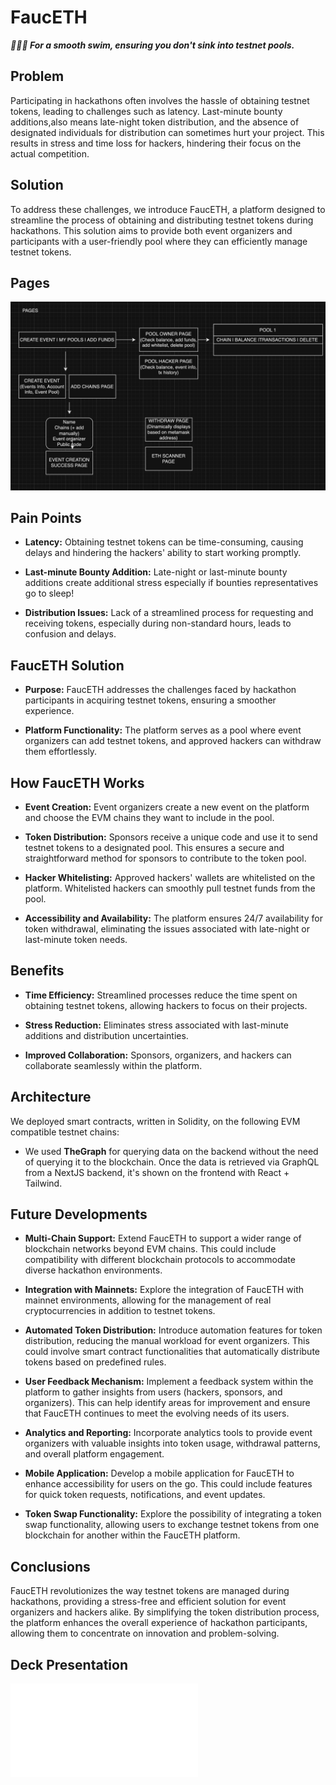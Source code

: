 # FaucETH
***🏊‍♂🚰 For a smooth swim, ensuring you don't sink into testnet pools.***

## Problem 
Participating in hackathons often involves the hassle of obtaining testnet tokens, leading to challenges such as latency. Last-minute bounty additions,also means late-night token distribution, and the absence of designated individuals for distribution can sometimes hurt your project.
This results in stress and time loss for hackers, hindering their focus on the actual competition.
## Solution 
To address these challenges, we introduce FaucETH, a platform designed to streamline the process of obtaining and distributing testnet tokens during hackathons. This solution aims to provide both event organizers and participants with a user-friendly pool where they can efficiently manage testnet tokens.

## Pages
![img](/docs/images/fauceth.png)

## Pain Points
- **Latency:** Obtaining testnet tokens can be time-consuming, causing delays and hindering the hackers' ability to start working promptly.

- **Last-minute Bounty Addition:** Late-night or last-minute bounty additions create additional stress especially if bounties representatives go to sleep!

- **Distribution Issues:** Lack of a streamlined process for requesting and receiving tokens, especially during non-standard hours, leads to confusion and delays.

## FaucETH Solution
- **Purpose:** FaucETH addresses the challenges faced by hackathon participants in acquiring testnet tokens, ensuring a smoother experience.

- **Platform Functionality:** The platform serves as a pool where event organizers can add testnet tokens, and approved hackers can withdraw them effortlessly.

## How FaucETH Works
- **Event Creation:** Event organizers create a new event on the platform and choose the EVM chains they want to include in the pool.

- **Token Distribution:** Sponsors receive a unique code and use it to send testnet tokens to a designated pool. This ensures a secure and straightforward method for sponsors to contribute to the token pool.

- **Hacker Whitelisting:** Approved hackers' wallets are whitelisted on the platform. Whitelisted hackers can smoothly pull testnet funds from the pool.

- **Accessibility and Availability:** The platform ensures 24/7 availability for token withdrawal, eliminating the issues associated with late-night or last-minute token needs.

## Benefits
- **Time Efficiency:** Streamlined processes reduce the time spent on obtaining testnet tokens, allowing hackers to focus on their projects.

- **Stress Reduction:** Eliminates stress associated with last-minute additions and distribution uncertainties.

- **Improved Collaboration:** Sponsors, organizers, and hackers can collaborate seamlessly within the platform.

## Architecture 
We deployed smart contracts, written in Solidity, on the following EVM compatible testnet chains:

- We used **TheGraph** for querying data on the backend without the need of querying it to the blockchain.
Once the data is retrieved via GraphQL from a NextJS backend, it's shown on the frontend with React + Tailwind.


## Future Developments 
- **Multi-Chain Support:** Extend FaucETH to support a wider range of blockchain networks beyond EVM chains. This could include compatibility with different blockchain protocols to accommodate diverse hackathon environments.

- **Integration with Mainnets:** Explore the integration of FaucETH with mainnet environments, allowing for the management of real cryptocurrencies in addition to testnet tokens.

- **Automated Token Distribution:** Introduce automation features for token distribution, reducing the manual workload for event organizers. This could involve smart contract functionalities that automatically distribute tokens based on predefined rules.

- **User Feedback Mechanism:** Implement a feedback system within the platform to gather insights from users (hackers, sponsors, and organizers). This can help identify areas for improvement and ensure that FaucETH continues to meet the evolving needs of its users.

- **Analytics and Reporting:** Incorporate analytics tools to provide event organizers with valuable insights into token usage, withdrawal patterns, and overall platform engagement. 

- **Mobile Application:** Develop a mobile application for FaucETH to enhance accessibility for users on the go. This could include features for quick token requests, notifications, and event updates.

- **Token Swap Functionality:** Explore the possibility of integrating a token swap functionality, allowing users to exchange testnet tokens from one blockchain for another within the FaucETH platform.


## Conclusions
FaucETH revolutionizes the way testnet tokens are managed during hackathons, providing a stress-free and efficient solution for event organizers and hackers alike. By simplifying the token distribution process, the platform enhances the overall experience of hackathon participants, allowing them to concentrate on innovation and problem-solving.

## Deck Presentation

![pdf](docs/fauceth.pdf)
